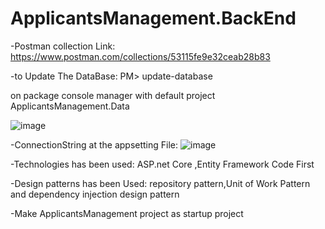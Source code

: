 # ApplicantsManagement.BackEnd

-Postman collection Link: https://www.postman.com/collections/53115fe9e32ceab28b83

-to Update The DataBase:
 PM> update-database

on package console manager with default project ApplicantsManagement.Data

![image](https://user-images.githubusercontent.com/95050832/148783540-97c2d3cf-9283-4c42-b780-5dfc7b848b17.png)

-ConnectionString at the appsetting File:
![image](https://user-images.githubusercontent.com/95050832/148783809-6da88c17-4f4a-4858-94df-06c25eaa8adc.png)



-Technologies has been used:
ASP.net Core ,Entity Framework Code First


-Design patterns has been Used:
repository pattern,Unit of Work Pattern and dependency injection design pattern

-Make ApplicantsManagement project as startup project





